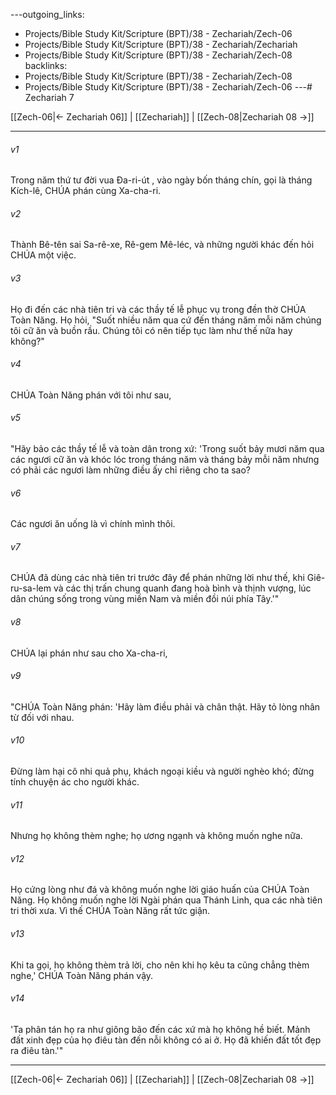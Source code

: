 ---outgoing_links:
  - Projects/Bible Study Kit/Scripture (BPT)/38 - Zechariah/Zech-06
  - Projects/Bible Study Kit/Scripture (BPT)/38 - Zechariah/Zechariah
  - Projects/Bible Study Kit/Scripture (BPT)/38 - Zechariah/Zech-08
backlinks:
  - Projects/Bible Study Kit/Scripture (BPT)/38 - Zechariah/Zech-08
  - Projects/Bible Study Kit/Scripture (BPT)/38 - Zechariah/Zech-06
---# Zechariah 7

[[Zech-06|← Zechariah 06]] | [[Zechariah]] | [[Zech-08|Zechariah 08 →]]
***



###### v1 
Trong năm thứ tư đời vua Đa-ri-út , vào ngày bốn tháng chín, gọi là tháng Kích-lê, CHÚA phán cùng Xa-cha-ri. 

###### v2 
Thành Bê-tên sai Sa-rê-xe, Rê-gem Mê-léc, và những người khác đến hỏi CHÚA một việc. 

###### v3 
Họ đi đến các nhà tiên tri và các thầy tế lễ phục vụ trong đền thờ CHÚA Toàn Năng. Họ hỏi, "Suốt nhiều năm qua cứ đến tháng năm mỗi năm chúng tôi cữ ăn và buồn rầu. Chúng tôi có nên tiếp tục làm như thế nữa hay không?" 

###### v4 
CHÚA Toàn Năng phán với tôi như sau, 

###### v5 
"Hãy bảo các thầy tế lễ và toàn dân trong xứ: 'Trong suốt bảy mươi năm qua các ngươi cữ ăn và khóc lóc trong tháng năm và tháng bảy mỗi năm nhưng có phải các ngươi làm những điều ấy chỉ riêng cho ta sao? 

###### v6 
Các ngươi ăn uống là vì chính mình thôi. 

###### v7 
CHÚA đã dùng các nhà tiên tri trước đây để phán những lời như thế, khi Giê-ru-sa-lem và các thị trấn chung quanh đang hoà bình và thịnh vượng, lúc dân chúng sống trong vùng miền Nam và miền đồi núi phía Tây.'" 

###### v8 
CHÚA lại phán như sau cho Xa-cha-ri, 

###### v9 
"CHÚA Toàn Năng phán: 'Hãy làm điều phải và chân thật. Hãy tỏ lòng nhân từ đối với nhau. 

###### v10 
Đừng làm hại cô nhi quả phụ, khách ngoại kiều và người nghèo khó; đừng tính chuyện ác cho người khác. 

###### v11 
Nhưng họ không thèm nghe; họ ương ngạnh và không muốn nghe nữa. 

###### v12 
Họ cứng lòng như đá và không muốn nghe lời giáo huấn của CHÚA Toàn Năng. Họ không muốn nghe lời Ngài phán qua Thánh Linh, qua các nhà tiên tri thời xưa. Vì thế CHÚA Toàn Năng rất tức giận. 

###### v13 
Khi ta gọi, họ không thèm trả lời, cho nên khi họ kêu ta cũng chẳng thèm nghe,' CHÚA Toàn Năng phán vậy. 

###### v14 
'Ta phân tán họ ra như giông bão đến các xứ mà họ không hề biết. Mảnh đất xinh đẹp của họ điêu tàn đến nỗi không có ai ở. Họ đã khiến đất tốt đẹp ra điêu tàn.'"

***
[[Zech-06|← Zechariah 06]] | [[Zechariah]] | [[Zech-08|Zechariah 08 →]]
